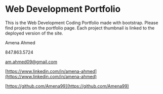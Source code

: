 # Web Development Portfolio
This is the Web Development Coding Portfolio made with bootstrap. Please find projects on the portfolio page. Each project thumbnail is linked to the deployed version of the site. 

Amena Ahmed

847.863.5724

am.ahmed09@gmail.com

[https://www.linkedin.com/in/amena-ahmed](https://www.linkedin.com/in/amena-ahmed)

[https://github.com/Amena99](https://github.com/Amena99)

